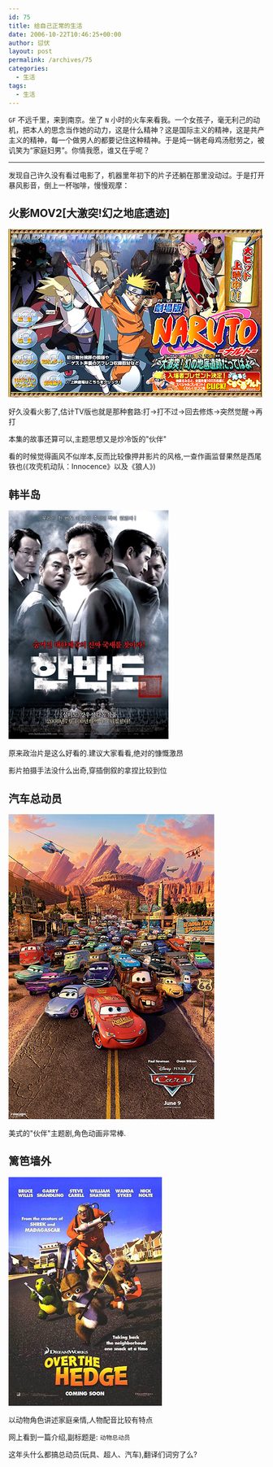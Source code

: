 ```yaml
---
id: 75
title: 给自己正常的生活
date: 2006-10-22T10:46:25+00:00
author: 愆伏
layout: post
permalink: /archives/75
categories:
  - 生活
tags:
  - 生活
---
```

`GF` 不远千里，来到南京。坐了 `N` 小时的火车来看我。一个女孩子，毫无利己的动机，把本人的思念当作她的动力，这是什么精神？这是国际主义的精神，这是共产主义的精神，每一个做男人的都要记住这种精神。于是炖一锅老母鸡汤慰劳之，被讥笑为“家庭妇男”。你情我愿，谁又在乎呢？

***
  
发现自己许久没有看过电影了，机器里年初下的片子还躺在那里没动过。于是打开暴风影音，倒上一杯咖啡，慢慢观摩：

## 火影MOV2[大激突!幻之地底遗迹]

![naruto](/wp-content/uploads/200610/22_222718_narutomovie2.jpg)
  
好久没看火影了,估计TV版也就是那种套路:打->打不过->回去修炼->突然觉醒->再打
  
本集的故事还算可以,主题思想又是炒冷饭的"伙伴"
  
看的时候觉得画风不似岸本,反而比较像押井影片的风格,一查作画监督果然是西尾铁也(《攻壳机动队：Innocence》以及《狼人》)

## 韩半岛

![韩半岛](/wp-content/uploads/200610/22_223002_.jpg) 
  
原来政治片是这么好看的.建议大家看看,绝对的慷慨激昂
  
影片拍摄手法没什么出奇,穿插倒叙的拿捏比较到位

## 汽车总动员

![汽车总动员](/wp-content/uploads/200610/22_223204_poster1.jpg)
  
美式的"伙伴"主题剧,角色动画非常棒.

## 篱笆墙外

![篱笆墙外](/wp-content/uploads/200610/22_223538_poster3.jpg) 
  
以动物角色讲述家庭亲情,人物配音比较有特点
  
网上看到一篇介绍,副标题是: `动物总动员` 
  
这年头什么都搞总动员(玩具、超人、汽车),翻译们词穷了么?
